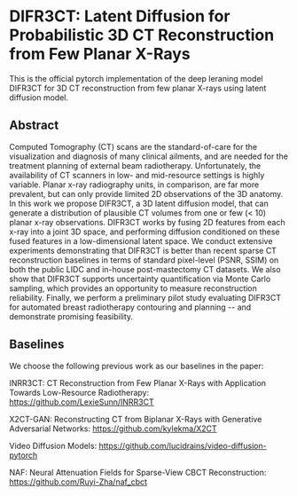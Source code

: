 # DIFR3CT: Latent Diffusion for Probabilistic 3D CT Reconstruction from Few Planar X-Rays

This is the official pytorch implementation of the deep leraning model DIFR3CT for 3D CT reconstruction from few planar X-rays using latent diffusion model. 


## Abstract
Computed Tomography (CT) scans are the standard-of-care for the visualization and diagnosis of many clinical ailments, and are needed for the treatment planning of external beam radiotherapy. Unfortunately, the availability of CT scanners in low- and mid-resource settings is highly variable. Planar x-ray radiography units, in comparison, are far more prevalent, but can only provide limited 2D observations of the 3D anatomy. In this work we propose DIFR3CT, a 3D latent diffusion model, that can generate a distribution of plausible CT volumes from one or few ($<$ 10)  planar x-ray observations. DIFR3CT works by fusing 2D features from each x-ray into a joint 3D space, and performing diffusion conditioned on these fused features in a low-dimensional latent space. We conduct extensive experiments demonstrating that DIFR3CT is better than recent sparse CT reconstruction baselines in terms of standard pixel-level (PSNR, SSIM) on both the public LIDC and in-house post-mastectomy CT datasets. We also show that DIFR3CT supports uncertainty quantification via Monte Carlo sampling, which provides an opportunity to measure reconstruction reliability. Finally, we perform a preliminary pilot study evaluating DIFR3CT for automated breast radiotherapy contouring and planning -- and demonstrate promising feasibility.


## Baselines
We choose the following previous work as our baselines in the paper:

INRR3CT: CT Reconstruction from Few Planar X-Rays with Application Towards Low-Resource Radiotherapy: https://github.com/LexieSunn/INRR3CT

X2CT-GAN: Reconstructing CT from Biplanar X-Rays with Generative Adversarial Networks: https://github.com/kylekma/X2CT

Video Diffusion Models: https://github.com/lucidrains/video-diffusion-pytorch

NAF: Neural Attenuation Fields for Sparse-View CBCT Reconstruction: https://github.com/Ruyi-Zha/naf_cbct


